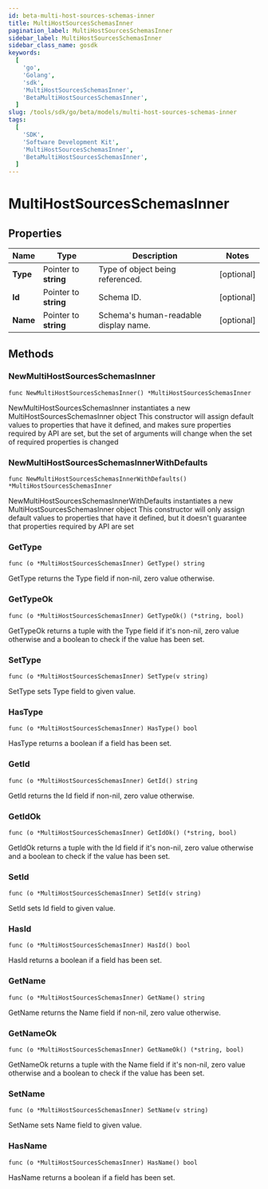 ```yaml
---
id: beta-multi-host-sources-schemas-inner
title: MultiHostSourcesSchemasInner
pagination_label: MultiHostSourcesSchemasInner
sidebar_label: MultiHostSourcesSchemasInner
sidebar_class_name: gosdk
keywords:
  [
    'go',
    'Golang',
    'sdk',
    'MultiHostSourcesSchemasInner',
    'BetaMultiHostSourcesSchemasInner',
  ]
slug: /tools/sdk/go/beta/models/multi-host-sources-schemas-inner
tags:
  [
    'SDK',
    'Software Development Kit',
    'MultiHostSourcesSchemasInner',
    'BetaMultiHostSourcesSchemasInner',
  ]
---
```


# MultiHostSourcesSchemasInner

## Properties

| Name | Type | Description | Notes |
| --- | --- | --- | --- |
| **Type** | Pointer to **string** | Type of object being referenced. | [optional] |
| **Id** | Pointer to **string** | Schema ID. | [optional] |
| **Name** | Pointer to **string** | Schema's human-readable display name. | [optional] |

## Methods

### NewMultiHostSourcesSchemasInner

`func NewMultiHostSourcesSchemasInner() *MultiHostSourcesSchemasInner`

NewMultiHostSourcesSchemasInner instantiates a new MultiHostSourcesSchemasInner object This constructor will assign default values to properties that have it defined, and makes sure properties required by API are set, but the set of arguments will change when the set of required properties is changed

### NewMultiHostSourcesSchemasInnerWithDefaults

`func NewMultiHostSourcesSchemasInnerWithDefaults() *MultiHostSourcesSchemasInner`

NewMultiHostSourcesSchemasInnerWithDefaults instantiates a new MultiHostSourcesSchemasInner object This constructor will only assign default values to properties that have it defined, but it doesn't guarantee that properties required by API are set

### GetType

`func (o *MultiHostSourcesSchemasInner) GetType() string`

GetType returns the Type field if non-nil, zero value otherwise.

### GetTypeOk

`func (o *MultiHostSourcesSchemasInner) GetTypeOk() (*string, bool)`

GetTypeOk returns a tuple with the Type field if it's non-nil, zero value otherwise and a boolean to check if the value has been set.

### SetType

`func (o *MultiHostSourcesSchemasInner) SetType(v string)`

SetType sets Type field to given value.

### HasType

`func (o *MultiHostSourcesSchemasInner) HasType() bool`

HasType returns a boolean if a field has been set.

### GetId

`func (o *MultiHostSourcesSchemasInner) GetId() string`

GetId returns the Id field if non-nil, zero value otherwise.

### GetIdOk

`func (o *MultiHostSourcesSchemasInner) GetIdOk() (*string, bool)`

GetIdOk returns a tuple with the Id field if it's non-nil, zero value otherwise and a boolean to check if the value has been set.

### SetId

`func (o *MultiHostSourcesSchemasInner) SetId(v string)`

SetId sets Id field to given value.

### HasId

`func (o *MultiHostSourcesSchemasInner) HasId() bool`

HasId returns a boolean if a field has been set.

### GetName

`func (o *MultiHostSourcesSchemasInner) GetName() string`

GetName returns the Name field if non-nil, zero value otherwise.

### GetNameOk

`func (o *MultiHostSourcesSchemasInner) GetNameOk() (*string, bool)`

GetNameOk returns a tuple with the Name field if it's non-nil, zero value otherwise and a boolean to check if the value has been set.

### SetName

`func (o *MultiHostSourcesSchemasInner) SetName(v string)`

SetName sets Name field to given value.

### HasName

`func (o *MultiHostSourcesSchemasInner) HasName() bool`

HasName returns a boolean if a field has been set.
